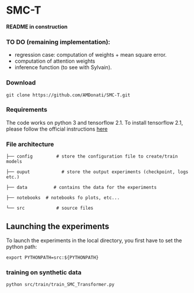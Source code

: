 # SMC-T

**README in construction**

### TO DO (remaining implementation): 
* regression case: computation of weights + mean square error. 
* computation of attention weights
* inference function (to see with Sylvain). 

### Download

```
git clone https://github.com/AMDonati/SMC-T.git
```

### Requirements

The code works on  python 3 and tensorflow 2.1.
To install tensorflow 2.1, please follow the official instructions [here](https://www.tensorflow.org/install/pip?lang=python3)

### File architecture
```
├── config         # store the configuration file to create/train models

├── ouput            # store the output experiments (checkpoint, logs etc.)

├── data          # contains the data for the experiments

├── notebooks  # notebooks fo plots, etc... 

└── src            # source files
```

## Launching the experiments

To launch the experiments in the local directory, you first have to set the python path:
```
export PYTHONPATH=src:${PYTHONPATH} 
```

### training on synthetic data
```
python src/train/train_SMC_Transformer.py

```
